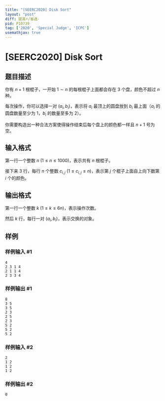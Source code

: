 ```yaml
---
title: "[SEERC2020] Disk Sort"
layout: "post"
diff: 提高+/省选-
pid: P10739
tag: ['2020', 'Special Judge', 'ICPC']
usemathjax: true
---
```


# [SEERC2020] Disk Sort
## 题目描述

你有 $n+1$ 根棍子，一开始 $1 \sim n$ 的每根棍子上面都会存在 $3$ 个盘，颜色不超过 $n$ 种。

每次操作，你可以选择一对 $(a_i,b_i)$，表示将 $a_i$ 最顶上的圆盘放到 $b_i$ 最上面（$a_i$ 的圆盘数量至少为 $1$，$b_i$ 的数量至多为 $2$）。

你需要构造出一种合法方案使得操作结束后每个盘上的颜色都一样且 $n+1$ 号为空。
## 输入格式

第一行一个整数 $n\ (1 \leq n \leq 1000)$，表示共有 $n$ 根棍子。

接下来 $3$ 行，每行 $n$ 个整数 $c_{i,j}\ (1 \leq c_{i,j} \leq n)$，表示第 $j$ 个棍子上面自上向下数第 $i$ 个的颜色。
## 输出格式

第一行一个整数 $k\ (1 \leq k \leq 6n)$，表示操作次数。

然后 $k$ 行，每行一对 $(a_i,b_i)$，表示交换的对象。
## 样例

### 样例输入 #1
```
4
2 3 1 4
2 1 1 4
2 3 3 4
```
### 样例输出 #1
```
8
3 5
3 5
2 3
2 5
2 3
5 2
5 2
5 2

```
### 样例输入 #2
```
2
1 2
1 2
1 2
```
### 样例输出 #2
```
0
```
